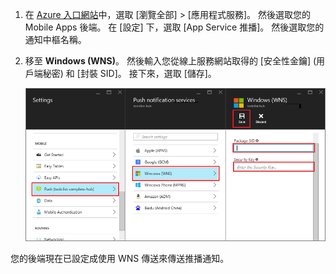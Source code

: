 
1. 在 [Azure 入口網站](https://portal.azure.com/)中，選取 [瀏覽全部] > [應用程式服務]。 然後選取您的 Mobile Apps 後端。 在 [設定] 下，選取 [App Service 推播]。 然後選取您的通知中樞名稱。
2. 移至 **Windows (WNS)**。 然後輸入您從線上服務網站取得的 [安全性金鑰] (用戶端秘密) 和 [封裝 SID]。 接下來，選取 [儲存]。

    ![在入口網站中設定 WNS 金鑰](./media/app-service-mobile-configure-wns/mobile-push-wns-credentials.png)

您的後端現在已設定成使用 WNS 傳送來傳送推播通知。
